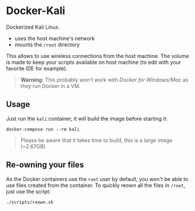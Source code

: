 # Docker-Kali

Dockerized Kali Linux.

 - uses the host machine's network
 - mounts the `/root` directory

This allows to use wireless connections from the host machine.
The volume is made to keep your scripts available on host machine (to edit with your favorite IDE for example).

>**Warning:** This probably won't work with *Docker for Windows/Mac* as they run Docker in a VM.


## Usage

Just run the `kali` container, it will build the image before starting it:
```shell
docker-compose run --rm kali
```
>Please be aware that it takes time to build, this is a large image (~2.67GB).

## Re-owning your files
As the Docker containers use the `root` user by default, you won't be able to use files created from the container. To quickly reown all the files in `/root`, just use the script:
```sh
./scripts/reown.sh
```